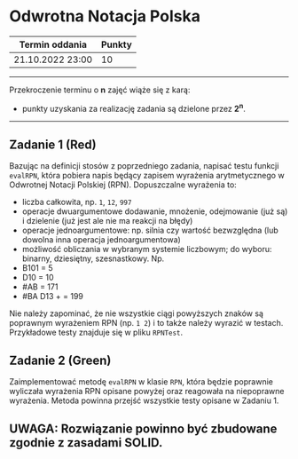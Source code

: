 # Odwrotna Notacja Polska

| Termin oddania      | Punkty     |
|---------------------|:-----------|
|    21.10.2022 23:00 |   10        |

--- 
Przekroczenie terminu o **n** zajęć wiąże się z karą:
- punkty uzyskania za realizację zadania są dzielone przez **2<sup>n</sup>**.

--- 


## Zadanie 1 (Red)
Bazując na definicji stosów z poprzedniego zadania,
napisać testu funkcji `evalRPN`, która pobiera napis będący zapisem wyrażenia arytmetycznego 
w Odwrotnej Notacji Polskiej (RPN). Dopuszczalne wyrażenia to:
- liczba całkowita, np. `1`, `12`, `997`
- operacje dwuargumentowe dodawanie, mnożenie, odejmowanie (już są) i dzielenie (już jest ale nie ma reakcji na błędy)
- operacje jednoargumentowe: np. silnia czy wartość bezwzględna (lub dowolna inna operacja jednoargumentowa)
- możliwość obliczania w wybranym systemie liczbowym; do wyboru: binarny, dziesiętny, szesnastkowy.
Np. 
- B101 = 5
- D10 = 10
- #AB = 171
- #BA D13 + = 199

Nie należy zapominać, że nie wszystkie ciągi powyższych znaków są poprawnym 
wyrażeniem RPN (np. `1 2`) i to także należy wyrazić w testach. 
Przykładowe testy znajduje się w pliku `RPNTest`.

## Zadanie 2 (Green)
Zaimplementować metodę `evalRPN` w klasie `RPN`, 
która będzie poprawnie wyliczała wyrażenia RPN opisane powyżej 
oraz reagowała na niepoprawne wyrażenia. Metoda powinna przejść wszystkie testy 
opisane w Zadaniu 1.

## UWAGA: Rozwiązanie powinno być zbudowane zgodnie z zasadami SOLID.
